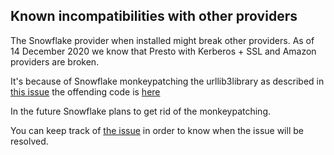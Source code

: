 <!--
 Licensed to the Apache Software Foundation (ASF) under one
 or more contributor license agreements.  See the NOTICE file
 distributed with this work for additional information
 regarding copyright ownership.  The ASF licenses this file
 to you under the Apache License, Version 2.0 (the
 "License"); you may not use this file except in compliance
 with the License.  You may obtain a copy of the License at

   http://www.apache.org/licenses/LICENSE-2.0

 Unless required by applicable law or agreed to in writing,
 software distributed under the License is distributed on an
 "AS IS" BASIS, WITHOUT WARRANTIES OR CONDITIONS OF ANY
 KIND, either express or implied.  See the License for the
 specific language governing permissions and limitations
 under the License.
 -->

## Known incompatibilities with other providers

The Snowflake provider when installed might break other providers. As of 14 December 2020 we know that Presto with
Kerberos + SSL and Amazon providers are broken.

It's because of Snowflake monkeypatching the urllib3library as described in
[this issue](https://github.com/snowflakedb/snowflake-connector-python/issues/324)
the offending code is [here](https://github.com/snowflakedb/snowflake-connector-python/blob/133d6215f7920d304c5f2d466bae38127c1b836d/src/snowflake/connector/network.py#L89-L92)

In the future Snowflake plans to get rid of the monkeypatching.

You can keep track of [the issue](https://github.com/apache/airflow/issues/12881) in order to know when the
issue will be resolved.
